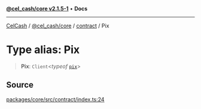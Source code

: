 [**@cel_cash/core v2.1.5-1**](../../README.md) • **Docs**

***

[CelCash](../../../../README.md) / [@cel\_cash/core](../../README.md) / [contract](../README.md) / Pix

# Type alias: Pix

> **Pix**: `Client`\<*typeof* [`pix`](../variables/pix.md)\>

## Source

[packages/core/src/contract/index.ts:24](https://github.com/Pyxlab/celcash/blob/9dbc7013720b05f34ded33140fbf1d827b403eea/packages/core/src/contract/index.ts#L24)
